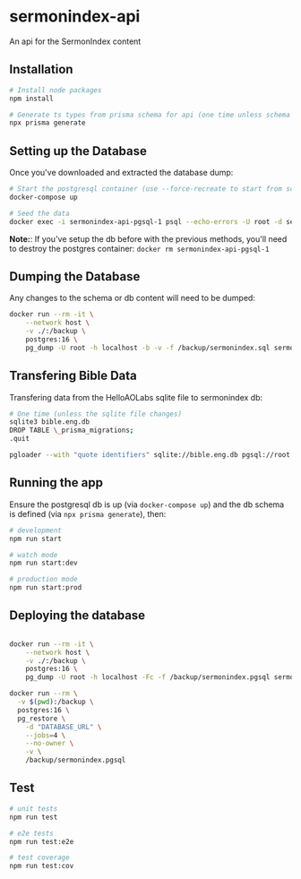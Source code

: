 # sermonindex-api

An api for the SermonIndex content

## Installation

```bash
# Install node packages
npm install

# Generate ts types from prisma schema for api (one time unless schema changes)
npx prisma generate
```

## Setting up the Database

Once you've downloaded and extracted the database dump:

```bash
# Start the postgresql container (use --force-recreate to start from scratch)
docker-compose up

# Seed the data
docker exec -i sermonindex-api-pgsql-1 psql --echo-errors -U root -d sermonindex_local < ./sermonindex.sql
```

**Note:**: If you've setup the db before with the previous methods, you'll need to destroy the postgres container: `docker rm sermonindex-api-pgsql-1`

## Dumping the Database

Any changes to the schema or db content will need to be dumped:

```bash
docker run --rm -it \
    --network host \
    -v ./:/backup \
    postgres:16 \
    pg_dump -U root -h localhost -b -v -f /backup/sermonindex.sql sermonindex_local
```

## Transfering Bible Data

Transfering data from the HelloAOLabs sqlite file to sermonindex db:

```sh
# One time (unless the sqlite file changes)
sqlite3 bible.eng.db
DROP TABLE \_prisma_migrations;
.quit

pgloader --with "quote identifiers" sqlite://bible.eng.db pgsql://root:root@localhost/sermonindex_local
```

## Running the app

Ensure the postgresql db is up (via `docker-compose up`) and the db schema is defined (via `npx prisma generate`), then:

```bash
# development
npm run start

# watch mode
npm run start:dev

# production mode
npm run start:prod
```

## Deploying the database

```bash

docker run --rm -it \
    --network host \
    -v ./:/backup \
    postgres:16 \
    pg_dump -U root -h localhost -Fc -f /backup/sermonindex.pgsql sermonindex_local

docker run --rm \
  -v $(pwd):/backup \
  postgres:16 \
  pg_restore \
    -d "DATABASE_URL" \
    --jobs=4 \
    --no-owner \
    -v \
    /backup/sermonindex.pgsql
```

## Test

```bash
# unit tests
npm run test

# e2e tests
npm run test:e2e

# test coverage
npm run test:cov
```
